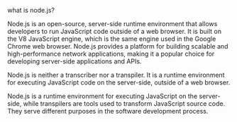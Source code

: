 what is node.js?

Node.js is an open-source, server-side runtime environment that allows developers to run JavaScript code outside of a web browser. It is built on the V8 JavaScript engine, which is the same engine used in the Google Chrome web browser. Node.js provides a platform for building scalable and high-performance network applications, making it a popular choice for developing server-side applications and APIs.

Node.js is neither a transcriber nor a transpiler. It is a runtime environment for executing JavaScript code on the server-side, outside of a web browser.

Node.js is a runtime environment for executing JavaScript on the server-side, while transpilers are tools used to transform JavaScript source code. They serve different purposes in the software development process.
